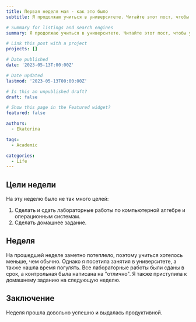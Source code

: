```yaml
---
title: Первая неделя мая - как это было
subtitle: Я продолжаю учиться в университете. Читайте этот пост, чтобы узнать о моей прошедшей неделе!

# Summary for listings and search engines
summary: Я продолжаю учиться в университете. Читайте этот пост, чтобы узнать о моей прошедшей неделе!

# Link this post with a project
projects: []

# Date published
date: '2023-05-13T:00:00Z'

# Date updated
lastmod: '2023-05-13T00:00:00Z'

# Is this an unpublished draft?
draft: false

# Show this page in the Featured widget?
featured: false

authors:
  - Ekaterina

tags:
  - Academic

categories:
  - Life
---
```


## Цели недели

На эту неделю было не так много целей:

1. Сделать и сдать лабораторные работы по компьютерной алгебре и операционным системам.
2. Сделать домашнее задание.

## Неделя

На прошедшей неделе заметно потеплело, поэтому учиться хотелось меньше, чем обычно. Однако я посетила занятия в университете, а также нашла время погулять. Все лабораторные работы были сданы в срок, а контрольная была написана на "отлично". Я также приступила к домашнему заданию на следующую неделю.

## Заключение

Неделя прошла довольно успешно и выдалась продуктивной.
